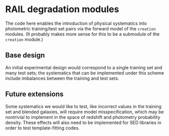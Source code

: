 # RAIL degradation modules

The code here enables the introduction of physical systematics into photometric training/test set pairs via the forward model of the `creation` modules.
(It probably makes more sense for this to be a submodule of the `creation` module.)

## Base design

An initial experimental design would correspond to a single training set and many test sets; the systematics that can be implemented under this scheme include imbalances between the training and test sets.

## Future extensions

Some systematics we would like to test, like incorrect values in the training set and blended galaxies, will require model misspecification, which may be nontrivial to implement in the space of redshift and photometry probability density.
These effects will also need to be implemented for SED libraries in order to test template-fitting codes.

